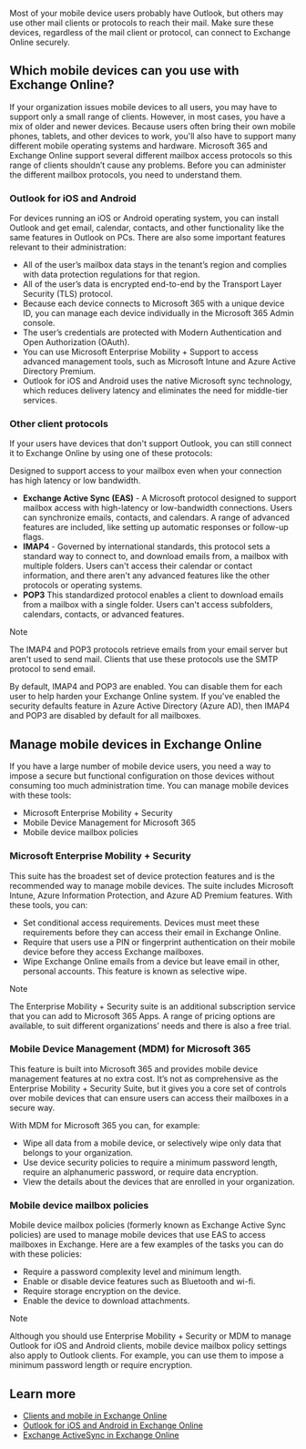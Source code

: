 Most of your mobile device users probably have Outlook, but others may use other mail clients or protocols to reach their mail. Make sure these devices, regardless of the mail client or protocol, can connect to Exchange Online securely. 

## Which mobile devices can you use with Exchange Online? 

If your organization issues mobile devices to all users, you may have to support only a small range of clients. However, in most cases, you have a mix of older and newer devices. Because users often bring their own mobile phones, tablets, and other devices to work, you'll also have to support many different mobile operating systems and hardware. Microsoft 365 and Exchange Online support several different mailbox access protocols so this range of clients shouldn’t cause any problems. Before you can administer the different mailbox protocols, you need to understand them. 

### Outlook for iOS and Android 

For devices running an iOS or Android operating system, you can install Outlook and get email, calendar, contacts, and other functionality like the same features in Outlook on PCs. There are also some important features relevant to their administration: 

- All of the user’s mailbox data stays in the tenant’s region and complies with data protection regulations for that region. 
- All of the user’s data is encrypted end-to-end by the Transport Layer Security (TLS) protocol. 
- Because each device connects to Microsoft 365 with a unique device ID, you can manage each device individually in the Microsoft 365 Admin console. 
- The user’s credentials are protected with Modern Authentication and Open Authorization (OAuth). 
- You can use Microsoft Enterprise Mobility + Support to access advanced management tools, such as Microsoft Intune and Azure Active Directory Premium. 
- Outlook for iOS and Android uses the native Microsoft sync technology, which reduces delivery latency and eliminates the need for middle-tier services. 

### Other client protocols 

If your users have devices that don't support Outlook, you can still connect it to Exchange Online by using one of these protocols: 

Designed to support access to your mailbox even when your connection has high latency or low bandwidth.

- **Exchange Active Sync (EAS)** - A Microsoft protocol designed to support mailbox access with high-latency or low-bandwidth connections. Users can synchronize emails, contacts, and calendars. A range of advanced features are included, like setting up automatic responses or follow-up flags. 
- **IMAP4** - Governed by international standards, this protocol sets a standard way to connect to, and download emails from, a mailbox with multiple folders. Users can't access their calendar or contact information, and there aren't any advanced features like the other protocols or operating systems. 
- **POP3** This standardized protocol enables a client to download emails from a mailbox with a single folder. Users can't access subfolders, calendars, contacts, or advanced features.

>[!NOTE]
> The IMAP4 and POP3 protocols retrieve emails from your email server but aren't used to send mail. Clients that use these protocols use the SMTP protocol to send email. 

By default, IMAP4 and POP3 are enabled. You can disable them for each user to help harden your Exchange Online system. If you've enabled the security defaults feature in Azure Active Directory (Azure AD), then IMAP4 and POP3 are disabled by default for all mailboxes. 

## Manage mobile devices in Exchange Online 

If you have a large number of mobile device users, you need a way to impose a secure but functional configuration on those devices without consuming too much administration time. You can manage mobile devices with these tools:  

- Microsoft Enterprise Mobility + Security 
- Mobile Device Management for Microsoft 365 
- Mobile device mailbox policies 

### Microsoft Enterprise Mobility + Security 

This suite has the broadest set of device protection features and is the recommended way to manage mobile devices. The suite includes Microsoft Intune, Azure Information Protection, and Azure AD Premium features. With these tools, you can: 

- Set conditional access requirements. Devices must meet these requirements before they can access their email in Exchange Online. 
- Require that users use a PIN or fingerprint authentication on their mobile device before they access Exchange mailboxes. 
- Wipe Exchange Online emails from a device but leave email in other, personal accounts. This feature is known as selective wipe. 

>[!NOTE]
> The Enterprise Mobility + Security suite is an additional subscription service that you can add to Microsoft 365 Apps. A range of pricing options are available, to suit different organizations’ needs and there is also a free trial. 

### Mobile Device Management (MDM) for Microsoft 365 

This feature is built into Microsoft 365 and provides mobile device management features at no extra cost. It’s not as comprehensive as the Enterprise Mobility + Security Suite, but it gives you a core set of controls over mobile devices that can ensure users can access their mailboxes in a secure way.  

With MDM for Microsoft 365 you can, for example: 

- Wipe all data from a mobile device, or selectively wipe only data that belongs to your organization. 
- Use device security policies to require a minimum password length, require an alphanumeric password, or require data encryption. 
- View the details about the devices that are enrolled in your organization. 

### Mobile device mailbox policies 

Mobile device mailbox policies (formerly known as Exchange Active Sync policies) are used to manage mobile devices that use EAS to access mailboxes in Exchange. Here are a few  examples of the tasks you can do with these policies: 

- Require a password complexity level and minimum length. 
- Enable or disable device features such as Bluetooth and wi-fi. 
- Require storage encryption on the device. 
- Enable the device to download attachments. 

>[!NOTE]
> Although you should use Enterprise Mobility + Security  or MDM to manage Outlook for iOS and Android clients, mobile device mailbox policy settings also apply to Outlook clients. For example, you can use them to impose a minimum password length or require encryption. 

## Learn more 
- [Clients and mobile in Exchange Online](https://docs.microsoft.com/Exchange/clients-and-mobile-in-exchange-online/clients-and-mobile-in-exchange-online) 
- [Outlook for iOS and Android in Exchange Online](https://docs.microsoft.com/Exchange/clients-and-mobile-in-exchange-online/outlook-for-ios-and-android/outlook-for-ios-and-android) 
- [Exchange ActiveSync in Exchange Online](https://docs.microsoft.com/Exchange/clients-and-mobile-in-exchange-online/exchange-activesync/exchange-activesync) 